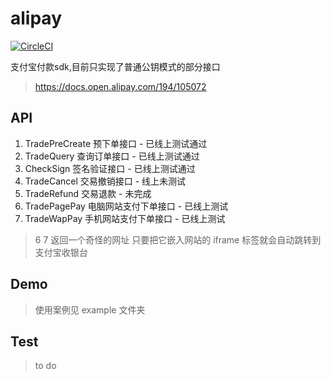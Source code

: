 # alipay

[![CircleCI](https://circleci.com/gh/unliar/alipay/tree/master.svg?style=svg)](https://circleci.com/gh/unliar/alipay/tree/master)

支付宝付款sdk,目前只实现了普通公钥模式的部分接口

> https://docs.open.alipay.com/194/105072
## API
1. TradePreCreate 预下单接口 - 已线上测试通过
2. TradeQuery 查询订单接口 - 已线上测试通过
3. CheckSign 签名验证接口 - 已线上测试通过
4. TradeCancel 交易撤销接口 - 线上未测试
5. TradeRefund  交易退款 - 未完成
6. TradePagePay 电脑网站支付下单接口 - 已线上测试
7. TradeWapPay  手机网站支付下单接口 - 已线上测试
> 6 7 返回一个奇怪的网址 只要把它嵌入网站的 iframe 标签就会自动跳转到支付宝收银台
## Demo

> 使用案例见 example 文件夹

## Test 
> to do 

